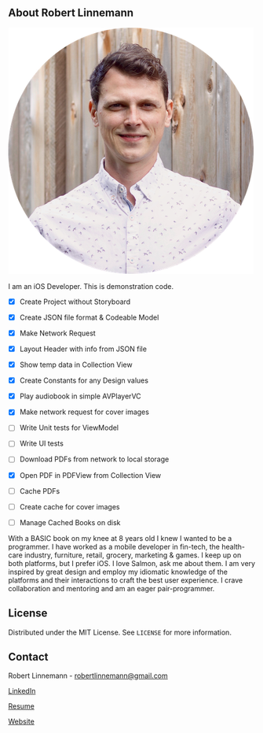 <!-- ABOUT THE PROJECT -->
## About Robert Linnemann

![Robert Linnemann](https://github.com/mevdev/BooksX/blob/master/images/RobertLinnemann2020.png?raw=true)

I am an iOS Developer. This is demonstration code.

- [x] Create Project without Storyboard
- [x] Create JSON file format & Codeable Model
- [x] Make Network Request
- [x] Layout Header with info from JSON file
- [x] Show temp data in Collection View
- [x] Create Constants for any Design values
- [x] Play audiobook in simple AVPlayerVC
- [x] Make network request for cover images
- [ ] Write Unit tests for ViewModel
- [ ] Write UI tests
- [ ] Download PDFs from network to local storage
- [x] Open PDF in PDFView from Collection View
- [ ] Cache PDFs
- [ ] Create cache for cover images
- [ ] Manage Cached Books on disk




With a BASIC book on my knee at 8 years old I knew I wanted to be a programmer. I have worked as a mobile developer in fin-tech, the health-care industry, furniture, retail, grocery, marketing & games. I keep up on both platforms, but I prefer iOS. I love Salmon, ask me about them. I am very inspired by great design and employ my idiomatic knowledge of the platforms and their interactions to craft the best user experience. I crave collaboration and mentoring and am an eager pair-programmer.


<!-- LICENSE -->
## License
Distributed under the MIT License. See `LICENSE` for more information.


<!-- CONTACT -->
## Contact

Robert Linnemann  - robertlinnemann@gmail.com

[LinkedIn](https://www.linkedin.com/in/robertlinnemann/)

[Resume](https://robertlinnemann.com/RobertLinnemann-Resume.pdf)

[Website](https://robertlinnemann.com)